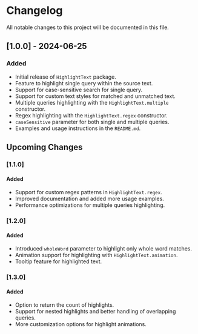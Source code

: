 # Changelog

All notable changes to this project will be documented in this file.

## [1.0.0] - 2024-06-25
### Added
- Initial release of `HighlightText` package.
- Feature to highlight single query within the source text.
- Support for case-sensitive search for single query.
- Support for custom text styles for matched and unmatched text.
- Multiple queries highlighting with the `HighlightText.multiple` constructor.
- Regex highlighting with the `HighlightText.regex` constructor.
- `caseSensitive` parameter for both single and multiple queries.
- Examples and usage instructions in the `README.md`.

## Upcoming Changes

### [1.1.0] 
#### Added
- Support for custom regex patterns in `HighlightText.regex`.
- Improved documentation and added more usage examples.
- Performance optimizations for multiple queries highlighting.

### [1.2.0] 
#### Added
- Introduced `wholeWord` parameter to highlight only whole word matches.
- Animation support for highlighting with `HighlightText.animation`.
- Tooltip feature for highlighted text.

### [1.3.0]
#### Added
- Option to return the count of highlights.
- Support for nested highlights and better handling of overlapping queries.
- More customization options for highlight animations.
